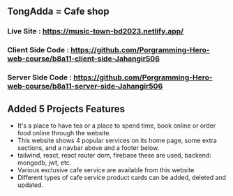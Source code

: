 ## TongAdda = Cafe shop

### Live Site : https://music-town-bd2023.netlify.app/

### Client Side Code : https://github.com/Porgramming-Hero-web-course/b8a11-client-side-Jahangir506

### Server Side Code : https://github.com/Porgramming-Hero-web-course/b8a11-server-side-Jahangir506
## Added 5 Projects Features

- It's a place to have tea or a place to spend time, book online or order food online through the website.
- This website shows 4 popular services on its home page, some extra sections, and a navbar above and a footer below.
- tailwind, react, react router dom, firebase these are used, backend: mongodb, jwt, etc.
-  Various exclusive cafe service are available from this website
- Different types of cafe service product cards can be added, deleted and updated.

